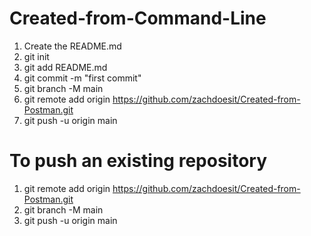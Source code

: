 # Created-from-Command-Line

1. Create the README.md
2. git init
3. git add README.md
4. git commit -m "first commit"
5. git branch -M main
6. git remote add origin https://github.com/zachdoesit/Created-from-Postman.git
7. git push -u origin main


# To push an existing repository
1. git remote add origin https://github.com/zachdoesit/Created-from-Postman.git
2. git branch -M main
3. git push -u origin main

